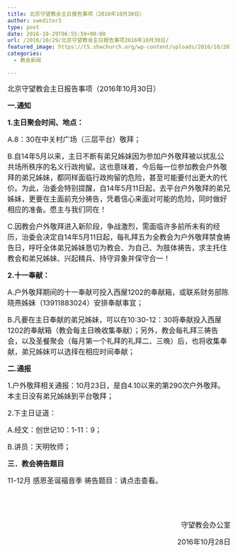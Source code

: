 ```yaml
---
title: 北京守望教会主日报告事项（2016年10月30日）
author: sweditor3
type: post
date: 2016-10-29T06:55:59+00:00
url: /2016/10/29/北京守望教会主日报告事项2016年10月30日/
featured_image: https://t5.shwchurch.org/wp-content/uploads/2016/10/20161030-900x288.jpg
categories:
  - 教会新闻

---
```

<span style="font-size: 12pt;">北京守望教会主日报告事项（2016年10月30日）</span>

<!--more-->

**<span style="font-size: 12pt;">一.通知</span>**

**<span style="font-size: 12pt;">1.主日聚会时间、地点：</span>**

<span style="font-size: 12pt;">A.8：30在中关村广场（三层平台）敬拜；</span>

<span style="font-size: 12pt;">B.自14年5月以来，主日不断有弟兄姊妹因为参加户外敬拜被以扰乱公共场所秩序的名义行政拘留。这也意味着，今后每一位参加教会户外敬拜的弟兄姊妹，都同样面临行政拘留的危险，甚至可能要付出更大的代价。为此，治委会特别提醒，自14年5月11日起，去平台户外敬拜的弟兄姊妹，更要在主面前充分祷告，凭着信心来面对可能的危险，同时做好相应的准备。愿主与我们同在！</span>

<span style="font-size: 12pt;">C.因教会户外敬拜进入新阶段，争战激烈，需面临许多前所未有的经历，治委会决定自14年5月11日起，每礼拜五为全教会为户外敬拜禁食祷告日，呼吁全体弟兄姊妹恳切为教会、为自己、为肢体祷告，求主托住教会和弟兄姊妹、兴起精兵、持守异象并保守合一！</span>

**<span style="font-size: 12pt;">2.十一奉献：</span>**

<span style="font-size: 12pt;">A.户外敬拜期间的十一奉献可投入西屋1202的奉献箱，或联系财务部陈晓燕姊妹（13911883024）安排奉献事宜；</span>

<span style="font-size: 12pt;">B.凡要在主日奉献的弟兄姊妹，可以在10:30-12：30将奉献投入西屋1202的奉献箱（教会每主日晚收集奉献）；另外，教会每礼拜三祷告会，以及圣餐聚会（每月第一个礼拜的礼拜二、三晚）后，也将收集奉献，弟兄姊妹可以选择在相应时间奉献；</span>

**<span style="font-size: 12pt;">二.通报</span>**

<span style="font-size: 12pt;">1.户外敬拜相关通报：10月23日，是自4.10以来的第290次户外敬拜。本主日没有弟兄姊妹到平台敬拜；</span>

<span style="font-size: 12pt;">2.下主日证道：</span>

<span style="font-size: 12pt;">A.经文：创世记10：1-11：9；</span>

<span style="font-size: 12pt;">B.讲员：天明牧师；</span>

**<span style="font-size: 12pt;">三．教会祷告题目</span>**

<span style="font-size: 12pt;">11-12月 感恩圣诞福音季 祷告题目：请点击查看。</span>

&nbsp;

&nbsp;

<p style="text-align: right;">
  <span style="font-size: 12pt;">守望教会办公室</span>
</p>

<p style="text-align: right;">
  <span style="font-size: 12pt;">2016年10月28日</span>
</p>
